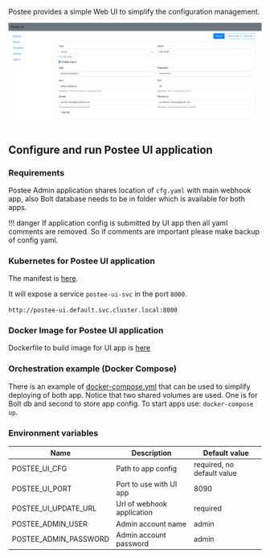 Postee provides a simple Web UI to simplify the configuration management.


![Config app](img/postee-output-config.png)

## Configure and run Postee UI application

### Requirements
Postee Admin application shares location of `cfg.yaml` with main webhook app, also Bolt database needs to be in folder which is available for both apps.

!!! danger
        If application config is submitted by UI app then all yaml comments are removed. So if comments are important please make backup of config yaml.

### Kubernetes for Postee UI application

The manifest is [here](https://github.com/aquasecurity/postee/blob/main/deploy/kubernetes/postee.yaml).

It will expose a service `postee-ui-svc` in the port `8000`.

`http://postee-ui.default.svc.cluster.local:8000`


### Docker Image for Postee UI application
Dockerfile to build image for UI app is [here](Dockerfile.ui)

### Orchestration example (Docker Compose)
There is an example of [docker-compose.yml](docker-compose.yml) that can be used to simplify deploying of both app. Notice that two shared volumes are used. One is for Bolt db and second to store app config. To start apps use: `docker-compose up`.

### Environment variables
Name | Description | Default value
--- | --- | ---
POSTEE_UI_CFG|Path to app config| required, no default value
POSTEE_UI_PORT|Port to use with UI app| 8090
POSTEE_UI_UPDATE_URL|Url of webhook application|required
POSTEE_ADMIN_USER|Admin account name|admin
POSTEE_ADMIN_PASSWORD|Admin account password|admin

